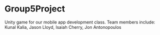 # Group5Project
Unity game for our mobile app development class. 
Team members include: 
Kunal Kalia, 
Jason Lloyd, 
Isaiah Cherry, 
Jon Antonopoulos
